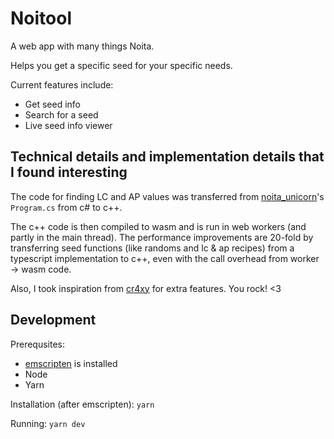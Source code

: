 # Noitool

A web app with many things Noita.

Helps you get a specific seed for your specific needs.

Current features include:

* Get seed info
* Search for a seed
* Live seed info viewer

## Technical details and implementation details that I found interesting

The code for finding LC and AP values was transferred from [noita_unicorn](https://github.com/SaphireLattice/noita_unicorn)'s `Program.cs` from c# to c++.

The c++ code is then compiled to wasm and is run in web workers (and partly in the main thread).
The performance improvements are 20-fold by transferring seed functions (like randoms and lc & ap recipes) from a typescript implementation to c++, even with the call overhead from worker -> wasm code.

Also, I took inspiration from [cr4xy](https://cr4xy.dev/noita/) for extra features. You rock! <3

## Development

Prerequsites:

* [emscripten](https://emscripten.org/docs/getting_started/downloads.html) is installed
* Node
* Yarn

Installation (after emscripten): `yarn`

Running: `yarn dev`
